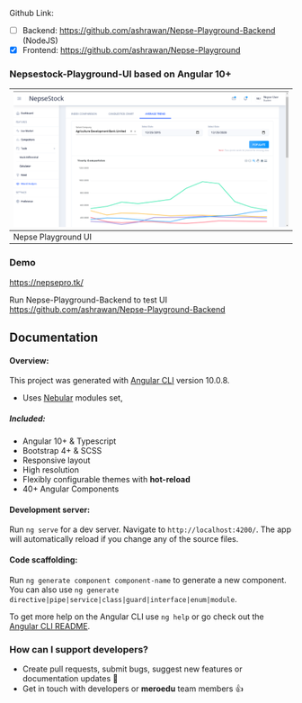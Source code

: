  Github Link:
- [ ] Backend: https://github.com/ashrawan/Nepse-Playground-Backend  (NodeJS)
- [x] Frontend: https://github.com/ashrawan/Nepse-Playground  

###  Nepsestock-Playground-UI based on Angular 10+

| <a target="_blank" href="https://nepsepro.tk">![NEPSE-Playground-UI](./src/assets/nepsePlaygroundui.PNG)</a> |
| --- |
|  Nepse Playground UI |

### Demo

<a target="_blank" href="https://nepsepro.tk/">https://nepsepro.tk/</a>

Run Nepse-Playground-Backend to test UI
https://github.com/ashrawan/Nepse-Playground-Backend

## Documentation
#### Overview:  
This project was generated with [Angular CLI](https://github.com/angular/angular-cli) version 10.0.8.
- Uses [Nebular](https://akveo.github.io/nebular/docs) modules set,

##### Included:

- Angular 10+ & Typescript
- Bootstrap 4+ & SCSS
- Responsive layout
- High resolution
- Flexibly configurable themes with **hot-reload**
- 40+ Angular Components

####  Development server:  
Run `ng serve` for a dev server. Navigate to `http://localhost:4200/`. The app will automatically reload if you change any of the source files.

#### Code scaffolding:  
Run `ng generate component component-name` to generate a new component. You can also use `ng generate directive|pipe|service|class|guard|interface|enum|module`.  

To get more help on the Angular CLI use `ng help` or go check out the [Angular CLI README](https://github.com/angular/angular-cli/blob/master/README.md).


### How can I support developers?
- Create pull requests, submit bugs, suggest new features or documentation updates :wrench:
- Get in touch with developers or **meroedu** team members :thumbsup:
  
  
